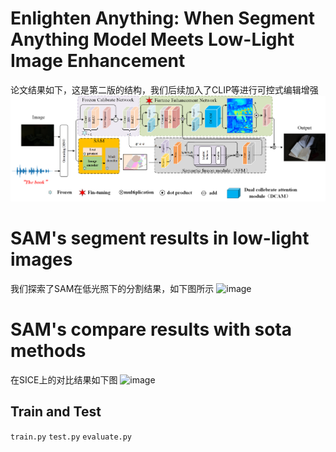 # Enlighten Anything: When Segment Anything Model Meets Low-Light Image Enhancement 
论文结果如下，这是第二版的结构，我们后续加入了CLIP等进行可控式编辑增强
![image](https://github.com/zhangbaijin/enlighten-anything/blob/main/cvpr-structure.png)
# SAM's segment results in low-light images
我们探索了SAM在低光照下的分割结果，如下图所示
![image](https://github.com/zhangbaijin/enlighten-anything/blob/main/semantic.png)
# SAM's compare results with sota methods
在SICE上的对比结果如下图
![image](https://github.com/zhangbaijin/enlighten-anything/blob/main/compare-lime.png)

## Train and Test
`train.py`
`test.py`
`evaluate.py`

